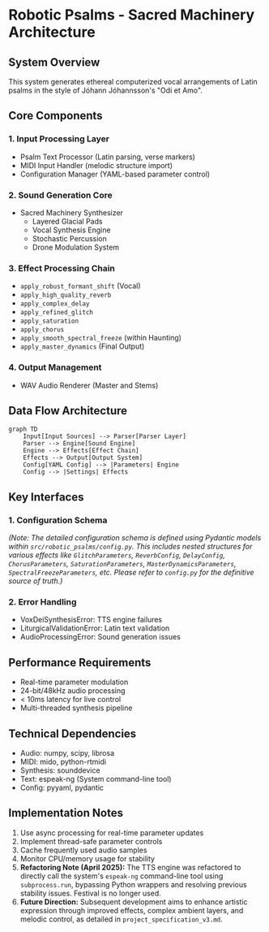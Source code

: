 # Robotic Psalms - Sacred Machinery Architecture

## System Overview
This system generates ethereal computerized vocal arrangements of Latin psalms in the style of Jóhann Jóhannsson's "Odi et Amo".

## Core Components

### 1. Input Processing Layer
- Psalm Text Processor (Latin parsing, verse markers)
- MIDI Input Handler (melodic structure import)
- Configuration Manager (YAML-based parameter control)

### 2. Sound Generation Core
- Sacred Machinery Synthesizer
  * Layered Glacial Pads
  * Vocal Synthesis Engine
  * Stochastic Percussion
  * Drone Modulation System

### 3. Effect Processing Chain
- `apply_robust_formant_shift` (Vocal)
- `apply_high_quality_reverb`
- `apply_complex_delay`
- `apply_refined_glitch`
- `apply_saturation`
- `apply_chorus`
- `apply_smooth_spectral_freeze` (within Haunting)
- `apply_master_dynamics` (Final Output)

### 4. Output Management
- WAV Audio Renderer (Master and Stems)

## Data Flow Architecture
```mermaid
graph TD
    Input[Input Sources] --> Parser[Parser Layer]
    Parser --> Engine[Sound Engine]
    Engine --> Effects[Effect Chain]
    Effects --> Output[Output System]
    Config[YAML Config] --> |Parameters| Engine
    Config --> |Settings| Effects
```

## Key Interfaces

### 1. Configuration Schema
*(Note: The detailed configuration schema is defined using Pydantic models within `src/robotic_psalms/config.py`. This includes nested structures for various effects like `GlitchParameters`, `ReverbConfig`, `DelayConfig`, `ChorusParameters`, `SaturationParameters`, `MasterDynamicsParameters`, `SpectralFreezeParameters`, etc. Please refer to `config.py` for the definitive source of truth.)*

### 2. Error Handling
- VoxDeiSynthesisError: TTS engine failures
- LiturgicalValidationError: Latin text validation
- AudioProcessingError: Sound generation issues

## Performance Requirements
- Real-time parameter modulation
- 24-bit/48kHz audio processing
- < 10ms latency for live control
- Multi-threaded synthesis pipeline

## Technical Dependencies
- Audio: numpy, scipy, librosa
- MIDI: mido, python-rtmidi
- Synthesis: sounddevice
- Text: espeak-ng (System command-line tool)
- Config: pyyaml, pydantic

## Implementation Notes
1. Use async processing for real-time parameter updates
2. Implement thread-safe parameter controls
3. Cache frequently used audio samples
4. Monitor CPU/memory usage for stability
5. **Refactoring Note (April 2025):** The TTS engine was refactored to directly call the system's `espeak-ng` command-line tool using `subprocess.run`, bypassing Python wrappers and resolving previous stability issues. Festival is no longer used.
6. **Future Direction:** Subsequent development aims to enhance artistic expression through improved effects, complex ambient layers, and melodic control, as detailed in `project_specification_v3.md`.